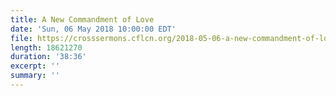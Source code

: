 ```yaml
---
title: A New Commandment of Love
date: 'Sun, 06 May 2018 10:00:00 EDT'
file: https://crosssermons.cflcn.org/2018-05-06-a-new-commandment-of-love.m4a
length: 18621270
duration: '38:36'
excerpt: ''
summary: ''
---
```

